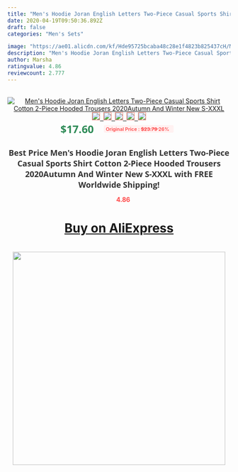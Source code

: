 ```yaml
---
title: "Men's Hoodie Joran English Letters Two-Piece Casual Sports Shirt Cotton 2-Piece Hooded Trousers 2020Autumn And Winter New S-XXXL"
date: 2020-04-19T09:50:36.892Z
draft: false
categories: "Men's Sets"

image: "https://ae01.alicdn.com/kf/Hde95725bcaba48c28e1f4823b825437cH/Men-s-Hoodie-Joran-English-Letters-Two-Piece-Casual-Sports-Shirt-Cotton-2-Piece-Hooded-Trousers.jpg"
description: "Men's Hoodie Joran English Letters Two-Piece Casual Sports Shirt Cotton 2-Piece Hooded Trousers 2020Autumn And Winter New S-XXXL"
author: Marsha
ratingvalue: 4.86
reviewcount: 2.777
---
```

<br>
<div style="text-align: center;">
<a href="https://s.click.aliexpress.com/e/_9gv7lL" target="_blank" rel="nofollow noopener noreferrer"><img alt="Men's Hoodie Joran English Letters Two-Piece Casual Sports Shirt Cotton 2-Piece Hooded Trousers 2020Autumn And Winter New S-XXXL" class="magnifier-image" src="https://ae01.alicdn.com/kf/Hde95725bcaba48c28e1f4823b825437cH/Men-s-Hoodie-Joran-English-Letters-Two-Piece-Casual-Sports-Shirt-Cotton-2-Piece-Hooded-Trousers.jpg_640x640.jpg">
<br>
<img style="border:1px solid salmon" src="https://ae01.alicdn.com/kf/Hde95725bcaba48c28e1f4823b825437cH/Men-s-Hoodie-Joran-English-Letters-Two-Piece-Casual-Sports-Shirt-Cotton-2-Piece-Hooded-Trousers.jpg_120x120.jpg">&nbsp;&nbsp;<img style="border:1px solid salmon" src="https://ae01.alicdn.com/kf/H8ff0e4a720d84334ab1281e8da30a3024/Men-s-Hoodie-Joran-English-Letters-Two-Piece-Casual-Sports-Shirt-Cotton-2-Piece-Hooded-Trousers.jpg_120x120.jpg">&nbsp;&nbsp;<img style="border:1px solid salmon" src="https://ae01.alicdn.com/kf/H7d4bdc72cfaf4b8e82c80344ac5ffdb8e/Men-s-Hoodie-Joran-English-Letters-Two-Piece-Casual-Sports-Shirt-Cotton-2-Piece-Hooded-Trousers.jpg_120x120.jpg">&nbsp;&nbsp;<img style="border:1px solid salmon" src="https://ae01.alicdn.com/kf/H5e2af910063242a6832d9f39f11076a95/Men-s-Hoodie-Joran-English-Letters-Two-Piece-Casual-Sports-Shirt-Cotton-2-Piece-Hooded-Trousers.jpg_120x120.jpg">&nbsp;&nbsp;<img style="border:1px solid salmon" src="https://ae01.alicdn.com/kf/Hfa8bb8b4dfa648508d9026a315f673a2i/Men-s-Hoodie-Joran-English-Letters-Two-Piece-Casual-Sports-Shirt-Cotton-2-Piece-Hooded-Trousers.jpg_120x120.jpg"></a></div><br0>
<div style="text-align: center;"><span style="background-color: white; border: 0px; box-sizing: border-box; color: seagreen; display: inline-block; font-family: &quot;open sans&quot; , &quot;arial&quot; , &quot;helvetica&quot; , sans-serif , &quot;heiti&quot;; font-size: 24px; font-stretch: inherit; font-weight: 700; line-height: inherit; margin: 0px 10px 0px 0px; padding: 0px; vertical-align: middle;">$17.60 </span>
<span style="background: rgb(255 , 241 , 241); border-radius: 3px; border: 0px; box-sizing: border-box; color: #ff4747; display: inline-block; font-family: inherit; font-size: 12px; font-stretch: inherit; font-style: inherit; font-variant: inherit; font-weight: 600; line-height: inherit; margin: 0px; padding: 2px 5px; transform: scale(0.9); vertical-align: middle;">Original Price : <b style="text-decoration: line-through;">$23.79 </b> 26%&nbsp;&nbsp;</span></div>
<h1 style="color: #333333; display: inline-block; font-family: &quot;open sans&quot; , &quot;arial&quot; , &quot;helvetica&quot; , sans-serif , &quot;heiti&quot;; font-size: 18px; font-stretch: inherit; font-weight: 700; text-align: center;">Best Price Men's Hoodie Joran English Letters Two-Piece Casual Sports Shirt Cotton 2-Piece Hooded Trousers 2020Autumn And Winter New S-XXXL with FREE Worldwide Shipping!</h1>
<div style="color: #ff4747; text-align: center;">
<img src="https://4.bp.blogspot.com/-M0ZcTcb-5uY/XleCXlxnR4I/AAAAAAAAAEc/OrjgMkXV1oMQFaCRZj5HQwOCBcu3w1FegCPcBGAYYCw/s1600/star.png" style="height: 15px;">&nbsp;<b>4.86</b></div>
<div class="button_cont" align="center"><a class="buynow_a" href="https://s.click.aliexpress.com/e/_9gv7lL" target="_blank" rel="nofollow noopener noreferrer"><H1>Buy on AliExpress</H1></a></div><br>
<div class="separator" style="clear: both; text-align: center;">
<img src="https://lh3.googleusercontent.com/-pTy5HemUv9M/XlePHvY0dAI/AAAAAAAAAE4/0nX5iRUoIWY8eMW9Dpxeirr157OZliDIgCLcBGAsYHQ/s1600/badge.gif" width="480">
</div>
